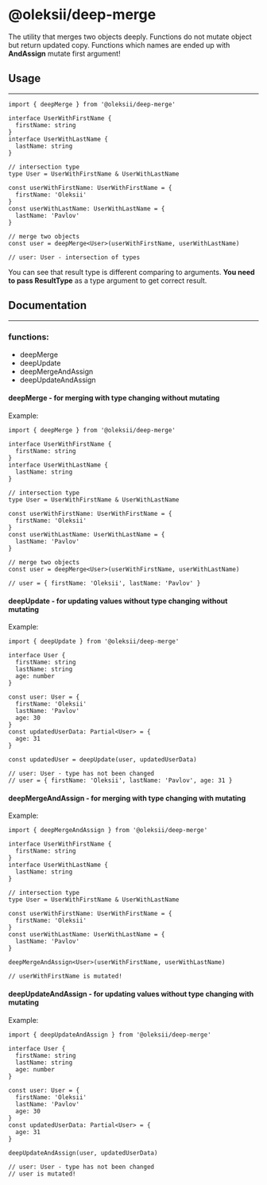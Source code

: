 # @oleksii/deep-merge

The utility that merges two objects deeply. Functions do not mutate object but return updated copy.
Functions which names are ended up with **AndAssign** mutate first argument!

## Usage
---
```
import { deepMerge } from '@oleksii/deep-merge'

interface UserWithFirstName {
  firstName: string
}
interface UserWithLastName {
  lastName: string
}

// intersection type
type User = UserWithFirstName & UserWithLastName

const userWithFirstName: UserWithFirstName = {
  firstName: 'Oleksii'
}
const userWithLastName: UserWithLastName = {
  lastName: 'Pavlov'
}

// merge two objects
const user = deepMerge<User>(userWithFirstName, userWithLastName)

// user: User - intersection of types
```

You can see that result type is different comparing to arguments. **You need to pass ResultType** as a type argument to get correct result.

## Documentation
---
### **functions**:
- deepMerge
- deepUpdate
- deepMergeAndAssign
- deepUpdateAndAssign

#### **deepMerge** - for merging with type changing without mutating
Example:
```
import { deepMerge } from '@oleksii/deep-merge'

interface UserWithFirstName {
  firstName: string
}
interface UserWithLastName {
  lastName: string
}

// intersection type
type User = UserWithFirstName & UserWithLastName

const userWithFirstName: UserWithFirstName = {
  firstName: 'Oleksii'
}
const userWithLastName: UserWithLastName = {
  lastName: 'Pavlov'
}

// merge two objects
const user = deepMerge<User>(userWithFirstName, userWithLastName)

// user = { firstName: 'Oleksii', lastName: 'Pavlov' }
``` 

#### **deepUpdate** - for updating values without type changing without mutating

Example:
```
import { deepUpdate } from '@oleksii/deep-merge'

interface User {
  firstName: string
  lastName: string
  age: number
}

const user: User = {
  firstName: 'Oleksii'
  lastName: 'Pavlov'
  age: 30
}
const updatedUserData: Partial<User> = {
  age: 31
}

const updatedUser = deepUpdate(user, updatedUserData)

// user: User - type has not been changed
// user = { firstName: 'Oleksii', lastName: 'Pavlov', age: 31 }
```

#### **deepMergeAndAssign** - for merging with type changing with mutating
Example:
```
import { deepMergeAndAssign } from '@oleksii/deep-merge'

interface UserWithFirstName {
  firstName: string
}
interface UserWithLastName {
  lastName: string
}

// intersection type
type User = UserWithFirstName & UserWithLastName

const userWithFirstName: UserWithFirstName = {
  firstName: 'Oleksii'
}
const userWithLastName: UserWithLastName = {
  lastName: 'Pavlov'
}

deepMergeAndAssign<User>(userWithFirstName, userWithLastName)

// userWithFirstName is mutated!
``` 

#### **deepUpdateAndAssign** - for updating values without type changing with mutating

Example:
```
import { deepUpdateAndAssign } from '@oleksii/deep-merge'

interface User {
  firstName: string
  lastName: string
  age: number
}

const user: User = {
  firstName: 'Oleksii'
  lastName: 'Pavlov'
  age: 30
}
const updatedUserData: Partial<User> = {
  age: 31
}

deepUpdateAndAssign(user, updatedUserData)

// user: User - type has not been changed
// user is mutated!
```